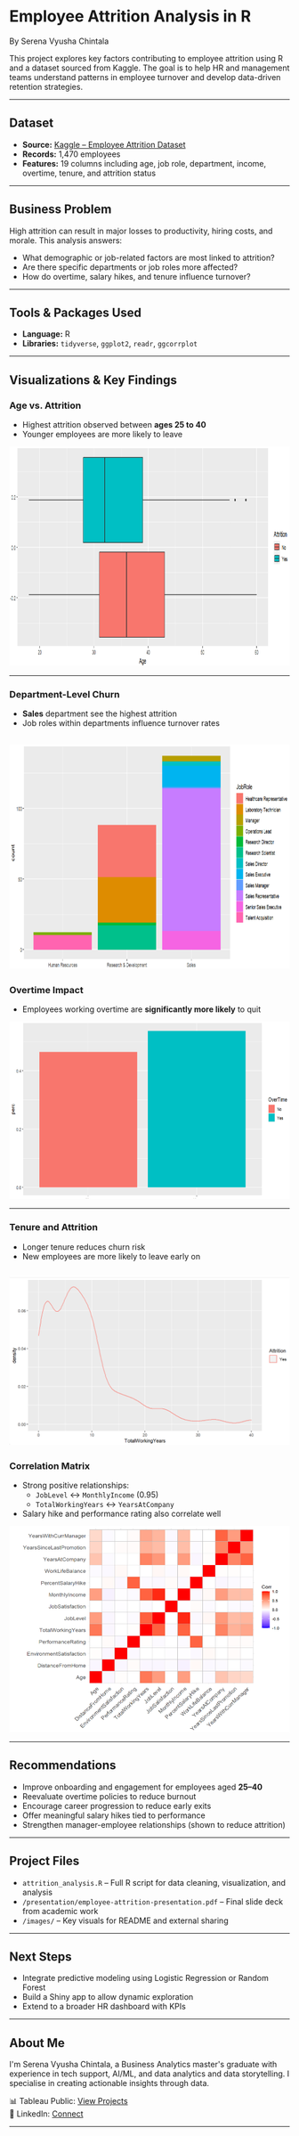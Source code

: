 # Employee Attrition Analysis in R
By Serena Vyusha Chintala

This project explores key factors contributing to employee attrition using R and a dataset sourced from Kaggle. The goal is to help HR and management teams understand patterns in employee turnover and develop data-driven retention strategies.

---

## Dataset

- **Source:** [Kaggle – Employee Attrition Dataset](https://www.kaggle.com/datasets/patelprashant/employee-attrition)
- **Records:** 1,470 employees
- **Features:** 19 columns including age, job role, department, income, overtime, tenure, and attrition status

---

## Business Problem

High attrition can result in major losses to productivity, hiring costs, and morale. This analysis answers:

- What demographic or job-related factors are most linked to attrition?
- Are there specific departments or job roles more affected?
- How do overtime, salary hikes, and tenure influence turnover?

---

## Tools & Packages Used

- **Language:** R
- **Libraries:** `tidyverse`, `ggplot2`, `readr`, `ggcorrplot`

---

## Visualizations & Key Findings

### Age vs. Attrition
- Highest attrition observed between **ages 25 to 40**
- Younger employees are more likely to leave

![Boxplot](https://github.com/serenavyuhachintala/employee-attrition-analysis-r/blob/main/age%20grouo_attrition%20rate.png?raw=true)

---

### Department-Level Churn
- **Sales** department see the highest attrition
- Job roles within departments influence turnover rates

![Bar Chart](https://github.com/serenavyuhachintala/employee-attrition-analysis-r/blob/main/department_attrition.png?raw=true)
---

### Overtime Impact
- Employees working overtime are **significantly more likely** to quit

![Bar Chart](https://github.com/serenavyuhachintala/employee-attrition-analysis-r/blob/main/overtime_attrition.png?raw=true)

---

### Tenure and Attrition
- Longer tenure reduces churn risk
- New employees are more likely to leave early on

![Line Chart](https://github.com/serenavyuhachintala/employee-attrition-analysis-r/blob/main/tenure_attrition.png?raw=true)
---

### Correlation Matrix
- Strong positive relationships:
  - `JobLevel` ↔ `MonthlyIncome` (0.95)
  - `TotalWorkingYears` ↔ `YearsAtCompany`
- Salary hike and performance rating also correlate well

![Heatmap](https://github.com/serenavyuhachintala/employee-attrition-analysis-r/blob/main/correlation%20matrix.png?raw=true)

---

## Recommendations

- Improve onboarding and engagement for employees aged **25–40**
- Reevaluate overtime policies to reduce burnout
- Encourage career progression to reduce early exits
- Offer meaningful salary hikes tied to performance
- Strengthen manager-employee relationships (shown to reduce attrition)

---

## Project Files

- `attrition_analysis.R` – Full R script for data cleaning, visualization, and analysis
- `/presentation/employee-attrition-presentation.pdf` – Final slide deck from academic work 
- `/images/` – Key visuals for README and external sharing

---

## Next Steps

- Integrate predictive modeling using Logistic Regression or Random Forest
- Build a Shiny app to allow dynamic exploration
- Extend to a broader HR dashboard with KPIs

---

## About Me

I'm Serena Vyusha Chintala, a Business Analytics master's graduate with experience in tech support, AI/ML, and data analytics and data storytelling. I specialise in creating actionable insights through data.

📊 Tableau Public: [View Projects](https://public.tableau.com/app/profile/serena.vyuha.chintala)  
💼 LinkedIn: [Connect](https://www.linkedin.com/in/serenavyuhachintala/)

---
